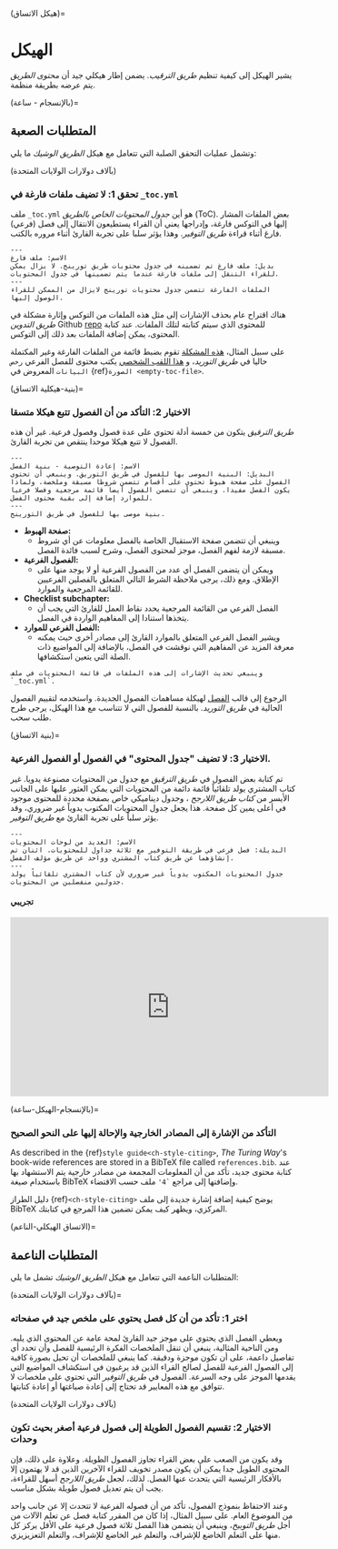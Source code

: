 (هيكل الاتساق)=
# الهيكل

يشير الهيكل إلى كيفية تنظيم _طريق الترقيب_. يضمن إطار هيكلي جيد أن _محتوى الطريق_ يتم عرضه بطريقة منظمة.

(بالإنسجام - ساعة)=
## المتطلبات الصعبة

وتشمل عمليات التحقق الصلبة التي تتعامل مع هيكل _الطريق الوشيك_ ما يلي:

(بآلاف دولارات الولايات المتحدة)
### تحقق 1: لا تضيف ملفات فارغة في `_toc.yml`

ملف `_toc.yml` هو أين _جدول المحتويات الخاص بالطريق_ (ToC). بعض الملفات المشار إليها في التوكس فارغة، وإدراجها يعني أن القراء يستطيعون الانتقال إلى فصل (فرعي) فارغ أثناء قراءة _طريق التوفير_. وهذا يؤثر سلبا على تجربة القارئ أثناء مروره بالكتب.

```{figure} ../../figures/empty-toc-file.png
---
الاسم: ملف فارغ
بديل: ملف فارغ تم تضمينه في جدول محتويات طريق تورينج. لا يزال يمكن للقراء التنقل إلى ملفات فارغة عندما يتم تضمينها في جدول المحتويات.
---
الملفات الفارغة تتضمن جدول محتويات تورينج لايزال من الممكن للقراء الوصول إليها.
```

هناك اقتراح عام بحذف الإشارات إلى مثل هذه الملفات من التوكس وإثارة مشكلة في _طريق التدوين_ Github [repo](https://github.com/alan-turing-institute/the-turing-way) للمحتوى الذي سيتم كتابته لتلك الملفات. عند كتابة المحتوى، يمكن إضافة الملفات بعد ذلك إلى التوكس.

على سبيل المثال، [هذه المشكلة](https://github.com/alan-turing-institute/the-turing-way/issues/1391) تقوم بضبط قائمة من الملفات الفارغة وغير المكتملة حاليا في _طريق التوريد_، و [هذا اللقب الشخصي](https://github.com/alan-turing-institute/the-turing-way/pull/1448) يكتب محتوى للفصل الفرعي `رخص البيانات` المعروض في {ref}`الصورة <empty-toc-file>`.

(بنية-هيكلية الاتساق)=
### الاختيار 2: التأكد من أن الفصول تتبع هيكلا متسقا

_طريق الترقيق_ يتكون من خمسة أدلة تحتوي على عدة فصول وفصول فرعية. غير أن هذه الفصول لا تتبع هيكلا موحدا ينتقص من تجربة القارئ.

```{figure} ../../figures/recommended-chapter-structure.png
---
الاسم: إعادة التوصية - بنية الفصل
البديل: البنية الموصى بها للفصول في طريق التوريق. وينبغي أن تحتوي الفصول على صفحة هبوط تحتوي على أقسام تتضمن شروطا مسبقة وملخصة، ولماذا يكون الفصل مفيدا. وينبغي أن تتضمن الفصول أيضا قائمة مرجعية وفصلا فرعيا للموارد إضافة إلى بقية محتوى الفصل.
---
بنية موصى بها للفصول في طريق التورينج.
```

- **صفحة الهبوط:**
    - وينبغي أن تتضمن صفحة الاستقبال الخاصة بالفصل معلومات عن أي شروط مسبقة لازمة لفهم الفصل، موجز لمحتوى الفصل، وشرح لسبب فائدة الفصل.
- **الفصول الفرعية:**
    - ويمكن أن يتضمن الفصل أي عدد من الفصول الفرعية أو لا يوجد منها على الإطلاق. ومع ذلك، يرجى ملاحظة الشرط التالي المتعلق بالفصلين الفرعيين للقائمة المرجعية والموارد.
- **Checklist subchapter:**
    - الفصل الفرعي من القائمة المرجعية يحدد نقاط العمل للقارئ التي يجب أن يتخذها استنادا إلى المفاهيم الواردة في الفصل.
- **الفصل الفرعي للموارد:**
    - ويشير الفصل الفرعي المتعلق بالموارد القارئ إلى مصادر أخرى حيث يمكنه معرفة المزيد عن المفاهيم التي نوقشت في الفصل، بالإضافة إلى المواضيع ذات الصلة التي يتعين استكشافها.


```{attention} Please note that making chapters follow this structure may require splitting some of the existing content into new files.
وينبغي تحديث الإشارات إلى هذه الملفات في قائمة المحتويات في ملف `_toc.yml`.
```

الرجوع إلى قالب [الفصل](https://github.com/alan-turing-institute/the-turing-way/tree/main/book/templates/chapter-template) لهيكلة مساهمات الفصول الجديدة. واستخدمه لتقييم الفصول الحالية في _طريق التوريد_. بالنسبة للفصول التي لا تتناسب مع هذا الهيكل، يرجى طرح طلب سحب.


(بنية الاتساق)=
### الاختيار 3: لا تضيف "جدول المحتوى" في الفصول أو الفصول الفرعية.

تم كتابة بعض الفصول في _طريق الترقيق_ مع جدول من المحتويات مصنوعة يدويا. غير كتاب المشتري يولد تلقائياً قائمة دائمة من المحتويات التي يمكن العثور عليها على الجانب الأيسر من _كتاب طريق اللارجح_ ، وجدول ديناميكي خاص بصفحة محددة للمحتوى موجود في أعلى يمين كل صفحة. هذا يجعل جدول المحتويات المكتوب يدوياً غير ضروري، وقد يؤثر سلباً على تجربة القارئ مع _طريق التوفير_.

```{figure} ../../figures/many-table-of-contents.png
---
الاسم: العديد من لوحات المحتويات
البديلة: فصل فرعي في طريقة التوفير مع ثلاثة جداول للمحتويات. اثنان تم إنشاؤهما عن طريق كتاب المشتري وواحد عن طريق مؤلف الفصل.
---
جدول المحتويات المكتوب يدوياً غير ضروري لأن كتاب المشتري تلقائياً يولد جدولين منفصلين من المحتويات.
```
#### تجريبي

<div class="video-content">
    <iframe width="560" height="315" src="https://www.youtube.com/embed/zKWrvgCxSB0" frameborder="0" allow="accelerometer; autoplay; clipboard-write; encrypted-media; gyroscope; picture-in-picture" allowfullscreen></iframe>
</div>

(بالإنسجام-الهيكل-ساعة)=
### التأكد من الإشارة إلى المصادر الخارجية والإحالة إليها على النحو الصحيح

As described in the {ref}`style guide<ch-style-citing>`, _The Turing Way_'s book-wide references are stored in a BibTeX file called `references.bib`. عند كتابة محتوى جديد، تأكد من أن المعلومات المجمعة من مصادر خارجية يتم الاستشهاد بها باستخدام صيغة BibTeX وإضافتها إلى مراجع `` `4' `` ملف حسب الاقتضاء.

دليل الطراز {ref}`<ch-style-citing>` يوضح كيفية إضافة إشارة جديدة إلى ملف BibTeX المركزي، ويظهر كيف يمكن تضمين هذا المرجع في كتابتك.


(الاتساق الهيكلي-الناعم)=
## المتطلبات الناعمة

المتطلبات الناعمة التي تتعامل مع هيكل _الطريق الوشيك_ تشمل ما يلي:

(بآلاف دولارات الولايات المتحدة)=
### اختر 1: تأكد من أن كل فصل يحتوي على ملخص جيد في صفحاته

ويعطي الفصل الذي يحتوي على موجز جيد القارئ لمحة عامة عن المحتوى الذي يليه. ومن الناحية المثالية، ينبغي أن تنقل الملخصات الفكرة الرئيسية للفصل وأن تحدد أي تفاصيل داعمة، على أن تكون موجزة ودقيقة. كما ينبغي للملخصات أن تحيل بصورة كافية إلى الفصول الفرعية للفصل لصالح القراء الذين قد يرغبون في استكشاف المواضيع التي يقدمها الموجز على وجه السرعة. الفصول في _طريق التوفير_ التي تحتوي على ملخصات لا تتوافق مع هذه المعايير قد تحتاج إلى إعادة صياغتها أو إعادة كتابتها.


(بآلاف دولارات الولايات المتحدة)
### الاختيار 2: تقسيم الفصول الطويلة إلى فصول فرعية أصغر بحيث تكون وحدات

وقد يكون من الصعب على بعض القراء تجاوز الفصول الطويلة. وعلاوة على ذلك، فإن المحتوى الطويل جدا يمكن أن يكون مصدر تخويف للقراء الآخرين الذين قد لا يهتمون إلا بالأفكار الرئيسية التي يتحدث عنها الفصل. لذلك، لجعل  _طريق اللارجح_ أسهل للقراءة، يجب أن يتم تعديل فصول طويلة بشكل مناسب.

وعند الاحتفاظ بنموذج الفصول، تأكد من أن فصوله الفرعية لا تتحدث إلا عن جانب واحد من الموضوع العام. على سبيل المثال، إذا كان من المقرر كتابة فصل عن تعلم الآلات من أجل _طريق التوبيخ_، وينبغي أن يتضمن هذا الفصل ثلاثة فصول فرعية على الأقل يركز كل منها على التعلم الخاضع للإشراف، والتعلم غير الخاضع للإشراف، والتعلم التعزيزيزي.
